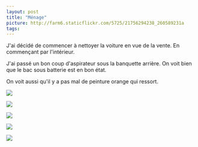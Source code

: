 ```yaml
---
layout: post
title: "Ménage"
picture: http://farm6.staticflickr.com/5725/21756294238_260589231a
tags:
---
```


J'ai décidé de commencer à nettoyer la voiture en vue de la vente.
En commençant par l'intérieur.

J'ai passé un bon coup d'aspirateur sous la banquette arrière. On voit bien que le bac sous batterie est en bon état.

On voit aussi qu'il y a pas mal de peinture orange qui ressort.

![](https://farm6.staticflickr.com/5725/21756294238_260589231a_z.jpg)

![](https://farm1.staticflickr.com/665/21954235341_76c10484f5_z.jpg)

![](https://farm6.staticflickr.com/5631/21944388655_b6c58d3ec2_z.jpg)

![](https://farm6.staticflickr.com/5825/21756373838_89c59a64ac_z.jpg)

![](https://farm6.staticflickr.com/5759/21757108359_376317c4d3_z.jpg)
